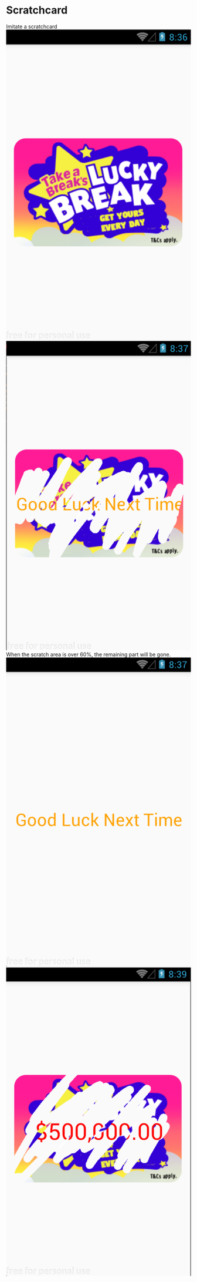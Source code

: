 # Scratchcard
Imitate a scratchcard
![image](https://github.com/rayray199085/Scratchcard/blob/master/images/Screen%20Shot%202019-01-10%20at%208.53.26%20am.png)
![image](https://github.com/rayray199085/Scratchcard/blob/master/images/Screen%20Shot%202019-01-10%20at%208.53.59%20am.png)
When the scratch area is over 60%, the remaining part will be gone.
![image](https://github.com/rayray199085/Scratchcard/blob/master/images/Screen%20Shot%202019-01-10%20at%208.54.34%20am.png)
![image](https://github.com/rayray199085/Scratchcard/blob/master/images/Screen%20Shot%202019-01-10%20at%208.55.59%20am.png)
